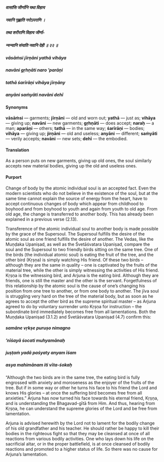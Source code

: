 ##### वासांसि जीर्णानि यथा विहाय
##### नवानि गृह्णाति नरोऽपराणि ।
##### तथा शरीराणि विहाय जीर्णा-
##### न्यन्यानि संयाति नवानि देही ॥ २२ ॥

##### vāsāṁsi jīrṇāni yathā vihāya
##### navāni gṛhṇāti naro ’parāṇi
##### tathā śarīrāṇi vihāya jīrṇāny
##### anyāni saṁyāti navāni dehī

#### Synonyms

**vāsāṁsi** — garments; **jīrṇāni** — old and worn out; **yathā** — just as; **vihāya** — giving up; **navāni** — new garments; **gṛhṇāti** — does accept; **naraḥ** — a man; **aparāṇi** — others; **tathā** — in the same way; **śarīrāṇi** — bodies; **vihāya** — giving up; **jirṇāni** — old and useless; **anyāni** — different; **saṁyāti** — verily accepts; **navāni** — new sets; **dehī** — the embodied.

#### Translation

As a person puts on new garments, giving up old ones, the soul similarly accepts new material bodies, giving up the old and useless ones.

#### Purport

Change of body by the atomic individual soul is an accepted fact. Even the modern scientists who do not believe in the existence of the soul, but at the same time cannot explain the source of energy from the heart, have to accept continuous changes of body which appear from childhood to boyhood and from boyhood to youth and again from youth to old age. From old age, the change is transferred to another body. This has already been explained in a previous verse (2.13).

Transference of the atomic individual soul to another body is made possible by the grace of the Supersoul. The Supersoul fulfills the desire of the atomic soul as one friend fulfills the desire of another. The Vedas, like the Muṇḍaka Upaniṣad, as well as the Śvetāśvatara Upaniṣad, compare the soul and the Supersoul to two friendly birds sitting on the same tree. One of the birds (the individual atomic soul) is eating the fruit of the tree, and the other bird (Kṛṣṇa) is simply watching His friend. Of these two birds – although they are the same in quality – one is captivated by the fruits of the material tree, while the other is simply witnessing the activities of His friend. Kṛṣṇa is the witnessing bird, and Arjuna is the eating bird. Although they are friends, one is still the master and the other is the servant. Forgetfulness of this relationship by the atomic soul is the cause of one’s changing his position from one tree to another, or from one body to another. The jīva soul is struggling very hard on the tree of the material body, but as soon as he agrees to accept the other bird as the supreme spiritual master – as Arjuna agreed to do by voluntary surrender unto Kṛṣṇa for instruction – the subordinate bird immediately becomes free from all lamentations. Both the Muṇḍaka Upaniṣad (3.1.2) and Śvetāśvatara Upaniṣad (4.7) confirm this:

##### samāne vṛkṣe puruṣo nimagno
##### ’nīśayā śocati muhyamānaḥ
##### juṣṭaṁ yadā paśyaty anyam īśam
##### asya mahimānam iti vīta-śokaḥ

“Although the two birds are in the same tree, the eating bird is fully engrossed with anxiety and moroseness as the enjoyer of the fruits of the tree. But if in some way or other he turns his face to his friend the Lord and knows His glories – at once the suffering bird becomes free from all anxieties.” Arjuna has now turned his face towards his eternal friend, Kṛṣṇa, and is understanding the Bhagavad-gītā from Him. And thus, hearing from Kṛṣṇa, he can understand the supreme glories of the Lord and be free from lamentation.

Arjuna is advised herewith by the Lord not to lament for the bodily change of his old grandfather and his teacher. He should rather be happy to kill their bodies in the righteous fight so that they may be cleansed at once of all reactions from various bodily activities. One who lays down his life on the sacrificial altar, or in the proper battlefield, is at once cleansed of bodily reactions and promoted to a higher status of life. So there was no cause for Arjuna’s lamentation.